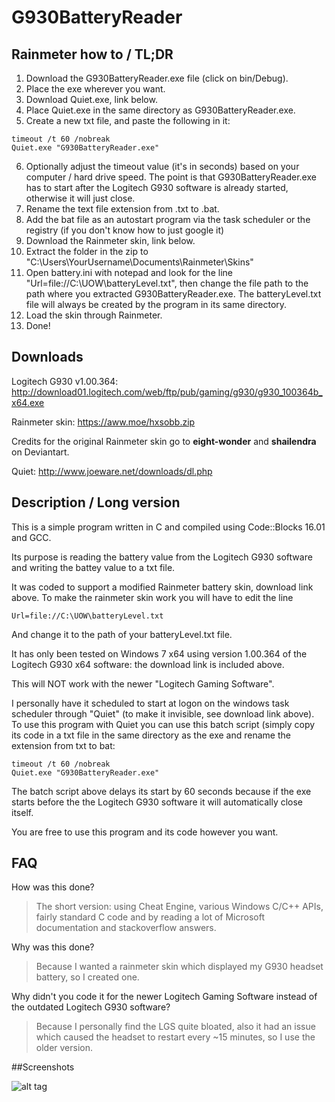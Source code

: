 # G930BatteryReader
## Rainmeter how to / TL;DR
1. Download the G930BatteryReader.exe file (click on bin/Debug).
2. Place the exe wherever you want.
3. Download Quiet.exe, link below.
4. Place Quiet.exe in the same directory as G930BatteryReader.exe.
5. Create a new txt file, and paste the following in it:
```
timeout /t 60 /nobreak
Quiet.exe "G930BatteryReader.exe"
```
6. Optionally adjust the timeout value (it's in seconds) based on your computer / hard drive speed. The point is that G930BatteryReader.exe has to start after the Logitech G930 software is already started, otherwise it will just close.
7. Rename the text file extension from .txt to .bat.
8. Add the bat file as an autostart program via the task scheduler or the registry (if you don't know how to just google it)
9. Download the Rainmeter skin, link below.
10. Extract the folder in the zip to "C:\Users\YourUsername\Documents\Rainmeter\Skins"
11. Open battery.ini with notepad and look for the line "Url=file://C:\UOW\batteryLevel.txt", then change the file path to the path where you extracted G930BatteryReader.exe. The batteryLevel.txt file will always be created by the program in its same directory.
12. Load the skin through Rainmeter.
13. Done!

## Downloads
Logitech G930 v1.00.364: http://download01.logitech.com/web/ftp/pub/gaming/g930/g930_100364b_x64.exe

Rainmeter skin: https://aww.moe/hxsobb.zip

Credits for the original Rainmeter skin go to **eight-wonder** and **shailendra** on Deviantart.

Quiet: http://www.joeware.net/downloads/dl.php

## Description / Long version
This is a simple program written in C and compiled using Code::Blocks 16.01 and GCC. 

Its purpose is reading the battery value from the Logitech G930 software and writing the battey value to a txt file.

It was coded to support a modified Rainmeter battery skin, download link above. To make the rainmeter skin work you will have to edit the line
```
Url=file://C:\UOW\batteryLevel.txt
```
And change it to the path of your batteryLevel.txt file.

It has only been tested on Windows 7 x64 using version 1.00.364 of the Logitech G930 x64 software: the download link is included above.

This will NOT work with the newer "Logitech Gaming Software".

I personally have it scheduled to start at logon on the windows task scheduler through "Quiet" (to make it invisible, see download link above). To use this program with Quiet you can use this batch script (simply copy its code in a txt file in the same directory as the exe and rename the extension from txt to bat:
```
timeout /t 60 /nobreak
Quiet.exe "G930BatteryReader.exe"
```
The batch script above delays its start by 60 seconds because if the exe starts before the the Logitech G930 software it will automatically close itself.

You are free to use this program and its code however you want.

## FAQ
How was this done?
>The short version: using Cheat Engine, various Windows C/C++ APIs, fairly standard C code and by reading a lot of Microsoft documentation and stackoverflow answers.

Why was this done?
>Because I wanted a rainmeter skin which displayed my G930 headset battery, so I created one.

Why didn't you code it for the newer Logitech Gaming Software instead of the outdated Logitech G930 software?
>Because I personally find the LGS quite bloated, also it had an issue which caused the headset to restart every ~15 minutes, so I use the older version.

##Screenshots

![alt tag](https://aww.moe/0uh8m9.png)
